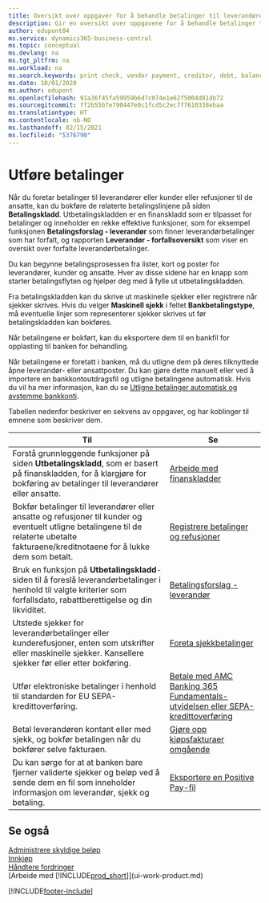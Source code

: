 ```yaml
---
title: Oversikt over oppgaver for å behandle betalinger til leverandører | Microsoft-dokumentasjon
description: Gir en oversikt over oppgavene for å behandle betalinger til leverandører eller kreditorer, inkludert bokføring av betalingslinjene og oversikt over forfalt saldo.
author: edupont04
ms.service: dynamics365-business-central
ms.topic: conceptual
ms.devlang: na
ms.tgt_pltfrm: na
ms.workload: na
ms.search.keywords: print check, vendor payment, creditor, debt, balance due, AP
ms.date: 10/01/2020
ms.author: edupont
ms.openlocfilehash: 91a36f45fa59959b6d7c074e1e62f5004d81db72
ms.sourcegitcommit: ff2b55b7e790447e0c1fcd5c2ec7f7610338ebaa
ms.translationtype: HT
ms.contentlocale: nb-NO
ms.lasthandoff: 02/15/2021
ms.locfileid: "5376790"
---
```

# <a name="making-payments"></a>Utføre betalinger

Når du foretar betalinger til leverandører eller kunder eller refusjoner til de ansatte, kan du bokføre de relaterte betalingslinjene på siden **Betalingskladd**. Utbetalingskladden er en finanskladd som er tilpasset for betalinger og inneholder en rekke effektive funksjoner, som for eksempel funksjonen **Betalingsforslag - leverandør** som finner leverandørbetalinger som har forfalt, og rapporten **Leverandør - forfallsoversikt** som viser en oversikt over forfalte leverandørbetalinger.  

Du kan begynne betalingsprosessen fra lister, kort og poster for leverandører, kunder og ansatte. Hver av disse sidene har en knapp som starter betalingsflyten og hjelper deg med å fylle ut utbetalingskladden.  

Fra betalingskladden kan du skrive ut maskinelle sjekker eller registrere når sjekker skrives. Hvis du velger **Maskinell sjekk** i feltet **Bankbetalingstype**, må eventuelle linjer som representerer sjekker skrives ut før betalingskladden kan bokføres.

Når betalingene er bokført, kan du eksportere dem til en bankfil for opplasting til banken for behandling.

Når betalingene er foretatt i banken, må du utligne dem på deres tilknyttede åpne leverandør- eller ansattposter. Du kan gjøre dette manuelt eller ved å importere en bankkontoutdragsfil og utligne betalingene automatisk. Hvis du vil ha mer informasjon, kan du se [Utligne betalinger automatisk og avstemme bankkonti](receivables-apply-payments-auto-reconcile-bank-accounts.md).

Tabellen nedenfor beskriver en sekvens av oppgaver, og har koblinger til emnene som beskriver dem.

| Til | Se |
| --- | --- |
|Forstå grunnleggende funksjoner på siden **Utbetalingskladd**, som er basert på finanskladden, for å klargjøre for bokføring av betalinger til leverandører eller ansatte.|[Arbeide med finanskladder](ui-work-general-journals.md)|
|Bokfør betalinger til leverandører eller ansatte og refusjoner til kunder og eventuelt utligne betalingene til de relaterte ubetalte fakturaene/kreditnotaene for å lukke dem som betalt.|[Registrere betalinger og refusjoner](payables-how-post-payments-refunds.md)|
| Bruk en funksjon på **Utbetalingskladd**-siden til å foreslå leverandørbetalinger i henhold til valgte kriterier som forfallsdato, rabattberettigelse og din likviditet. |[Betalingsforslag - leverandør](payables-how-suggest-vendor-payments.md) |
| Utstede sjekker for leverandørbetalinger eller kunderefusjoner, enten som utskrifter eller maskinelle sjekker. Kansellere sjekker før eller etter bokføring. |[Foreta sjekkbetalinger](payables-how-work-checks.md) |
|Utfør elektroniske betalinger i henhold til standarden for EU SEPA-kredittoverføring.|[Betale med AMC Banking 365 Fundamentals-utvidelsen eller SEPA-kredittoverføring](finance-make-payments-with-bank-data-conversion-service-or-sepa-credit-transfer.md)|
| Betal leverandøren kontant eller med sjekk, og bokfør betalingen når du bokfører selve fakturaen. |[Gjøre opp kjøpsfakturaer omgående](finance-how-to-settle-purchase-invoices-promptly.md) |
| Du kan sørge for at at banken bare fjerner validerte sjekker og beløp ved å sende dem en fil som inneholder informasjon om leverandør, sjekk og betaling. |[Eksportere en Positive Pay-fil](finance-how-positive-pay.md) |

## <a name="see-also"></a>Se også
[Administrere skyldige beløp](payables-manage-payables.md)  
[Innkjøp](purchasing-manage-purchasing.md)  
[Håndtere fordringer](receivables-manage-receivables.md)  
[Arbeide med [!INCLUDE[prod_short](includes/prod_short.md)]](ui-work-product.md)  


[!INCLUDE[footer-include](includes/footer-banner.md)]